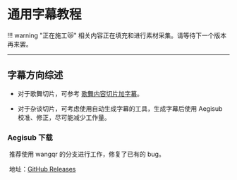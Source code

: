# 通用字幕教程

!!! warning "正在施工😿"
    相关内容正在填充和进行素材采集。请等待下一个版本再来罢。



---

## 字幕方向综述

-   对于歌舞切片，可参考 [歌舞内容切片加字幕](/cliping/sing_and_song)。

-   对于杂谈切片，可考虑使用自动生成字幕的工具，生成字幕后使用 Aegisub 校准、修正，尽可能减少工作量。

### Aegisub 下载	

​	推荐使用 wangqr 的分支进行工作，修复了已有的 bug。

​	地址：[GitHub Releases](https://github.com/wangqr/Aegisub/releases/tag/v3.3.2)